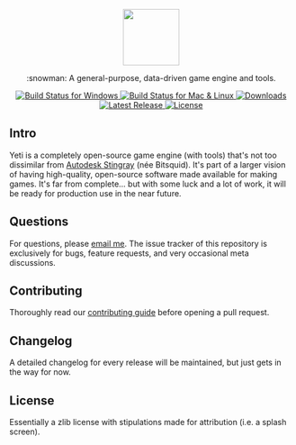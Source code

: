 <p align="center">
  <img width="100" src="https://cloud.githubusercontent.com/assets/429050/13200272/82148de0-d7f5-11e5-9781-7e77c0f2597f.png">
</p>

<p align="center">
  :snowman: A general-purpose, data-driven game engine and tools.
</p>

<p align="center">  
  <a href="https://ci.appveyor.com/project/origamicomet/yeti/branch/master">
    <img alt="Build Status for Windows" src="https://img.shields.io/appveyor/ci/origamicomet/yeti.svg">
  </a>
  
  <a href="https://travis-ci.org/origamicomet/yeti">
    <img alt="Build Status for Mac & Linux" src="https://img.shields.io/travis/origamicomet/yeti/master.svg?label=build">
  </a>
  
  <a href="https://github.com/origamicomet/yeti/releases">
    <img alt="Downloads" src="https://img.shields.io/github/downloads/origamicomet/yeti/total.svg">
  </a>
  
  <br>
  
  <a href="https://github.com/origamicomet/yeti/releases">
    <img alt="Latest Release" src="https://img.shields.io/github/release/origamicomet/yeti.svg">
  </a>
  
  <a href="https://github.com/origamicomet/yeti/blob/master/LICENSE">
    <img alt="License" src="https://img.shields.io/badge/license-attribution--based-blue.svg">
  </a>
</p>

## Intro

Yeti is a completely open-source game engine (with tools) that's not too dissimilar from [Autodesk Stingray](http://www.autodesk.com/products/stingray/overview) (née Bitsquid). It's part of a larger vision of having high-quality, open-source software made available for making games. It's far from complete... but with some luck and a lot of work, it will be ready for production use in the near future.

## Questions

For questions, please [email me](mailto:mike@origamicomet.com). The issue tracker of this repository is exclusively for bugs, feature requests, and very occasional meta discussions.

## Contributing

Thoroughly read our [contributing guide](https://github.com/origamicomet/yeti/blob/master/CONTRIBUTING) before opening a pull request.

## Changelog

A detailed changelog for every release will be maintained, but just gets in the way for now.

## License

Essentially a zlib license with stipulations made for attribution (i.e. a splash screen).
